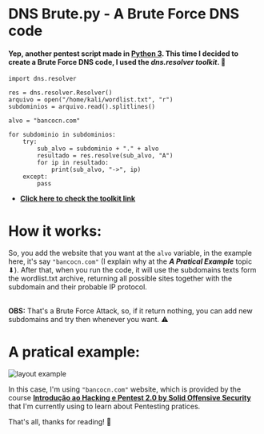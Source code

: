<div align="start">
<h1> DNS Brute.py - A Brute Force DNS code </h1>
</div>

#### Yep, another pentest script made in [Python 3](https://www.python.org/downloads/release/python-370/). This time I decided to create a Brute Force DNS code, I used the ***dns.resolver toolkit***. 🔗

```
import dns.resolver 

res = dns.resolver.Resolver()
arquivo = open("/home/kali/wordlist.txt", "r")
subdominios = arquivo.read().splitlines()

alvo = "bancocn.com"

for subdominio in subdominios:
    try:
        sub_alvo = subdominio + "." + alvo
        resultado = res.resolve(sub_alvo, "A")
        for ip in resultado:
            print(sub_alvo, "->", ip)
    except:    
        pass

```
+ **[Click here to check the toolkit link](https://github.com/rthalley/dnspython)** 

<h1> How it works: </h1>

So, you add the website that you want at the ```alvo``` variable, in the example here, it's say ```"bancocn.com"``` (I explain why at the ***A Pratical Example*** topic ⬇). After that, when you run the code, it will use the subdomains texts form the wordlist.txt archive, returning all possible sites together with the subdomain and their probable IP protocol.
<br>
<br>

 **OBS:** That's a Brute Force Attack, so, if it return nothing, you can add new subdomains and try then whenever you want. ⚠

<h1>A pratical example: </h1>


![layout example](https://github.com/user-attachments/assets/91433b73-8adb-4582-8954-fe75a40d21ab)



In this case, I'm using  ```"bancocn.com"``` website, which is provided by the course **[Introdução ao Hacking e Pentest 2.0 by Solid Offensive Security](https://solyd.com.br/aluno/)** that I'm currently using to learn about Pentesting pratices. 

That's all, thanks for reading! 🖤



